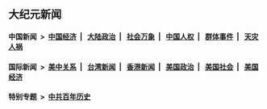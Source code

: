 ## 大纪元新闻

#### 中国新闻 &nbsp;>&nbsp; [中国经济](indexes/ncid283/README.md?07291645) &nbsp;| &nbsp; [大陆政治](indexes/ncid277/README.md?07291645) &nbsp;| &nbsp; [社会万象](indexes/ncid282/README.md?07291645) &nbsp;| &nbsp; [中国人权](indexes/ncid278/README.md?07291645) &nbsp;| &nbsp; [群体事件](indexes/ncid279/README.md?07291645) &nbsp;| &nbsp; [天灾人祸](indexes/ncid280/README.md?07291645)

#### 国际新闻 &nbsp;>&nbsp; [美中关系](indexes/nf1412576/README.md?07291645) &nbsp;| &nbsp; [台湾新闻](indexes/ncid1349361/README.md?07291645) &nbsp;| &nbsp; [香港新闻](indexes/ncid1349362/README.md?07291645) &nbsp;| &nbsp; [美国政治](indexes/ncid1078159/README.md?07291645) &nbsp;| &nbsp; [美国社会](indexes/ncid1078160/README.md?07291645) &nbsp;| &nbsp; [美国经济](indexes/ncid1078158/README.md?07291645)

#### 特别专题 &nbsp;>&nbsp; [中共百年历史](https://github.com/easy2view/epoch-special/blob/master/README.md?07291645)  
